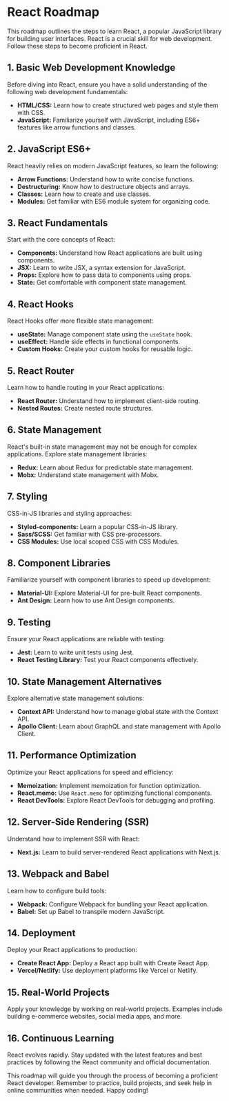 # React Roadmap

This roadmap outlines the steps to learn React, a popular JavaScript library for building user interfaces. React is a crucial skill for web development. Follow these steps to become proficient in React.

## 1. Basic Web Development Knowledge

Before diving into React, ensure you have a solid understanding of the following web development fundamentals:

- **HTML/CSS:** Learn how to create structured web pages and style them with CSS.
- **JavaScript:** Familiarize yourself with JavaScript, including ES6+ features like arrow functions and classes.

## 2. JavaScript ES6+

React heavily relies on modern JavaScript features, so learn the following:

- **Arrow Functions:** Understand how to write concise functions.
- **Destructuring:** Know how to destructure objects and arrays.
- **Classes:** Learn how to create and use classes.
- **Modules:** Get familiar with ES6 module system for organizing code.

## 3. React Fundamentals

Start with the core concepts of React:

- **Components:** Understand how React applications are built using components.
- **JSX:** Learn to write JSX, a syntax extension for JavaScript.
- **Props:** Explore how to pass data to components using props.
- **State:** Get comfortable with component state management.

## 4. React Hooks

React Hooks offer more flexible state management:

- **useState:** Manage component state using the `useState` hook.
- **useEffect:** Handle side effects in functional components.
- **Custom Hooks:** Create your custom hooks for reusable logic.

## 5. React Router

Learn how to handle routing in your React applications:

- **React Router:** Understand how to implement client-side routing.
- **Nested Routes:** Create nested route structures.

## 6. State Management

React's built-in state management may not be enough for complex applications. Explore state management libraries:

- **Redux:** Learn about Redux for predictable state management.
- **Mobx:** Understand state management with Mobx.

## 7. Styling

CSS-in-JS libraries and styling approaches:

- **Styled-components:** Learn a popular CSS-in-JS library.
- **Sass/SCSS:** Get familiar with CSS pre-processors.
- **CSS Modules:** Use local scoped CSS with CSS Modules.

## 8. Component Libraries

Familiarize yourself with component libraries to speed up development:

- **Material-UI:** Explore Material-UI for pre-built React components.
- **Ant Design:** Learn how to use Ant Design components.

## 9. Testing

Ensure your React applications are reliable with testing:

- **Jest:** Learn to write unit tests using Jest.
- **React Testing Library:** Test your React components effectively.

## 10. State Management Alternatives

Explore alternative state management solutions:

- **Context API:** Understand how to manage global state with the Context API.
- **Apollo Client:** Learn about GraphQL and state management with Apollo Client.

## 11. Performance Optimization

Optimize your React applications for speed and efficiency:

- **Memoization:** Implement memoization for function optimization.
- **React.memo:** Use `React.memo` for optimizing functional components.
- **React DevTools:** Explore React DevTools for debugging and profiling.

## 12. Server-Side Rendering (SSR)

Understand how to implement SSR with React:

- **Next.js:** Learn to build server-rendered React applications with Next.js.

## 13. Webpack and Babel

Learn how to configure build tools:

- **Webpack:** Configure Webpack for bundling your React application.
- **Babel:** Set up Babel to transpile modern JavaScript.

## 14. Deployment

Deploy your React applications to production:

- **Create React App:** Deploy a React app built with Create React App.
- **Vercel/Netlify:** Use deployment platforms like Vercel or Netlify.

## 15. Real-World Projects

Apply your knowledge by working on real-world projects. Examples include building e-commerce websites, social media apps, and more.

## 16. Continuous Learning

React evolves rapidly. Stay updated with the latest features and best practices by following the React community and official documentation.

This roadmap will guide you through the process of becoming a proficient React developer. Remember to practice, build projects, and seek help in online communities when needed. Happy coding!


